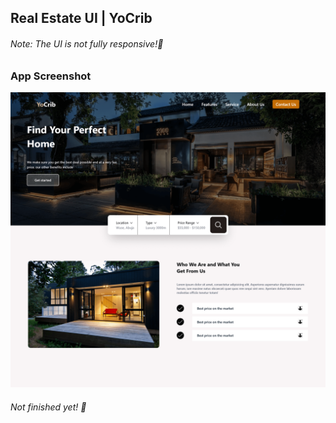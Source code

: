 ## Real Estate UI | YoCrib

###### Note: The UI is not fully responsive!🫤

### App Screenshot
![App Screenshot](App_Screenshot.png)
###### Not finished yet! 🙂
